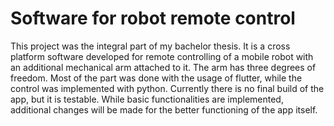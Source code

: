 # Software for robot remote control
This project was the integral part of my bachelor thesis. It is a cross platform software developed for remote controlling of a mobile robot with an additional mechanical arm attached to it. The arm has three degrees of freedom. Most of the part was done with the usage of flutter, while the control was implemented with python. Currently there is no final build of the app, but it is testable. While basic functionalities are implemented, additional changes will be made for the better functioning of the app itself.

